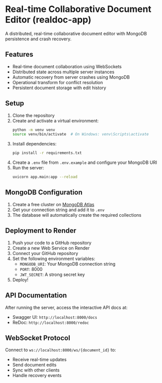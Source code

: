 # Real-time Collaborative Document Editor (realdoc-app)

A distributed, real-time collaborative document editor with MongoDB persistence and crash recovery.

## Features

- Real-time document collaboration using WebSockets
- Distributed state across multiple server instances
- Automatic recovery from server crashes using MongoDB
- Operational transform for conflict resolution
- Persistent document storage with edit history

## Setup

1. Clone the repository
2. Create and activate a virtual environment:
   ```bash
   python -m venv venv
   source venv/bin/activate  # On Windows: venv\Scripts\activate
   ```
3. Install dependencies:
   ```bash
   pip install -r requirements.txt
   ```
4. Create a `.env` file from `.env.example` and configure your MongoDB URI
5. Run the server:
   ```bash
   uvicorn app.main:app --reload
   ```

## MongoDB Configuration

1. Create a free cluster on [MongoDB Atlas](https://www.mongodb.com/atlas/database)
2. Get your connection string and add it to `.env`
3. The database will automatically create the required collections

## Deployment to Render

1. Push your code to a GitHub repository
2. Create a new Web Service on Render
3. Connect your GitHub repository
4. Set the following environment variables:
   - `MONGODB_URI`: Your MongoDB connection string
   - `PORT`: 8000
   - `JWT_SECRET`: A strong secret key
5. Deploy!

## API Documentation

After running the server, access the interactive API docs at:
- Swagger UI: `http://localhost:8000/docs`
- ReDoc: `http://localhost:8000/redoc`

## WebSocket Protocol

Connect to `ws://localhost:8000/ws/{document_id}` to:
- Receive real-time updates
- Send document edits
- Sync with other clients
- Handle recovery events
